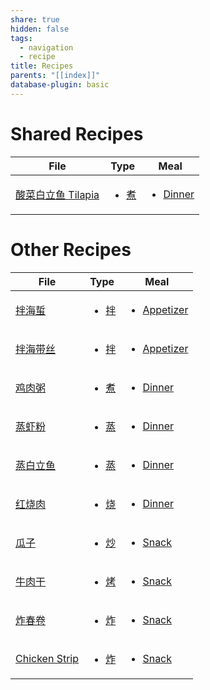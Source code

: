 ```yaml
---
share: true
hidden: false
tags:
  - navigation
  - recipe
title: Recipes
parents: "[[index]]"
database-plugin: basic
---
```


# Shared Recipes

| File                                                      | Type                                                      | Meal                                                                |
| --------------------------------------------------------- | --------------------------------------------------------- | ------------------------------------------------------------------- |
| [酸菜白立鱼 Tilapia](./%E9%85%B8%E8%8F%9C%E7%99%BD%E7%AB%8B%E9%B1%BC%20Tilapia.md) | <ul><li>[煮](Family/Recipe/Recipe%20Types/%E7%85%AE.md.md)</li></ul> | <ul><li>[Dinner](Family/Recipe/Recipe%20Meals/Dinner.md.md)</li></ul> |


# Other Recipes

| File                                                      | Type                                                      | Meal                                                                      |
| --------------------------------------------------------- | --------------------------------------------------------- | ------------------------------------------------------------------------- |
| [拌海蜇](../../../../%E6%8B%8C%E6%B5%B7%E8%9C%87.md)                     | <ul><li>[拌](Family/Recipe/Recipe%20Types/%E6%8B%8C.md.md)</li></ul> | <ul><li>[Appetizer](Family/Recipe/Recipe%20Meals/Appetizer.md.md)</li></ul> |
| [拌海带丝](../../../../%E6%8B%8C%E6%B5%B7%E5%B8%A6%E4%B8%9D.md)                   | <ul><li>[拌](Family/Recipe/Recipe%20Types/%E6%8B%8C.md.md)</li></ul> | <ul><li>[Appetizer](Family/Recipe/Recipe%20Meals/Appetizer.md.md)</li></ul> |
| [鸡肉粥](../../../../%E9%B8%A1%E8%82%89%E7%B2%A5.md)                     | <ul><li>[煮](Family/Recipe/Recipe%20Types/%E7%85%AE.md.md)</li></ul> | <ul><li>[Dinner](Family/Recipe/Recipe%20Meals/Dinner.md.md)</li></ul>       |
| [蒸虾粉](../../../../%E8%92%B8%E8%99%BE%E7%B2%89.md)                     | <ul><li>[蒸](Family/Recipe/Recipe%20Types/%E8%92%B8.md.md)</li></ul> | <ul><li>[Dinner](Family/Recipe/Recipe%20Meals/Dinner.md.md)</li></ul>       |
| [蒸白立鱼](../../../../%E8%92%B8%E7%99%BD%E7%AB%8B%E9%B1%BC.md)                   | <ul><li>[蒸](Family/Recipe/Recipe%20Types/%E8%92%B8.md.md)</li></ul> | <ul><li>[Dinner](Family/Recipe/Recipe%20Meals/Dinner.md.md)</li></ul>       |
| [红烧肉](../../../../%E7%BA%A2%E7%83%A7%E8%82%89.md)                     | <ul><li>[烧](Family/Recipe/Recipe%20Types/%E7%83%A7.md.md)</li></ul> | <ul><li>[Dinner](Family/Recipe/Recipe%20Meals/Dinner.md.md)</li></ul>       |
| [瓜子](../../../../%E7%93%9C%E5%AD%90.md)                       | <ul><li>[炒](Family/Recipe/Recipe%20Types/%E7%82%92.md.md)</li></ul> | <ul><li>[Snack](Family/Recipe/Recipe%20Meals/Snack.md.md)</li></ul>         |
| [牛肉干](../../../../%E7%89%9B%E8%82%89%E5%B9%B2.md)                     | <ul><li>[烤](Family/Recipe/Recipe%20Types/%E7%83%A4.md.md)</li></ul> | <ul><li>[Snack](Family/Recipe/Recipe%20Meals/Snack.md.md)</li></ul>         |
| [炸春卷](../../../../%E7%82%B8%E6%98%A5%E5%8D%B7.md)                     | <ul><li>[炸](Family/Recipe/Recipe%20Types/%E7%82%B8.md.md)</li></ul> | <ul><li>[Snack](Family/Recipe/Recipe%20Meals/Snack.md.md)</li></ul>         |
| [Chicken Strip](../../../../Chicken%20Strip.md) | <ul><li>[炸](Family/Recipe/Recipe%20Types/%E7%82%B8.md.md)</li></ul> | <ul><li>[Snack](Family/Recipe/Recipe%20Meals/Snack.md.md)</li></ul>         |

